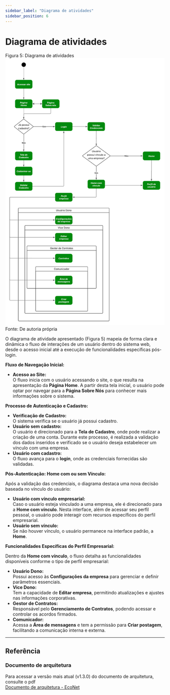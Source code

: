```yaml
---
sidebar_label: "Diagrama de atividades"
sidebar_position: 6
---
```

# Diagrama de atividades  

Figura 5: Diagrama de atividades
![Representação Visual da Arquitetura](../../static/img/diagrama_atividades.png)
Fonte: De autoria própria

O diagrama de atividade apresentado (Figura 5) mapeia de forma clara e dinâmica o fluxo de interações de um usuário dentro do sistema web, desde o acesso inicial até a execução de funcionalidades específicas pós-login.

**Fluxo de Navegação Inicial:**

* **Acesso ao Site:**  
   O fluxo inicia com o usuário acessando o site, o que resulta na apresentação da **Página Home**. A partir desta tela inicial, o usuário pode optar por navegar para a **Página Sobre Nós** para conhecer mais informações sobre o sistema.

**Processo de Autenticação e Cadastro:**

* **Verificação de Cadastro:**  
   O sistema verifica se o usuário já possui cadastro.  
* **Usuário sem cadastro:**  
   O usuário é direcionado para a **Tela de Cadastro**, onde pode realizar a criação de uma conta. Durante este processo, é realizada a validação dos dados inseridos e verificado se o usuário deseja estabelecer um vínculo com uma empresa.  
* **Usuário com cadastro:**  
   O fluxo avança para o **login**, onde as credenciais fornecidas são validadas.

**Pós-Autenticação: Home com ou sem Vínculo:**

Após a validação das credenciais, o diagrama destaca uma nova decisão baseada no vínculo do usuário:

* **Usuário com vínculo empresarial:**  
   Caso o usuário esteja vinculado a uma empresa, ele é direcionado para a **Home com vínculo**. Nesta interface, além de acessar seu perfil pessoal, o usuário pode interagir com recursos específicos do perfil empresarial.  
* **Usuário sem vínculo:**  
   Se não houver vínculo, o usuário permanece na interface padrão, a **Home**.

**Funcionalidades Específicas do Perfil Empresarial:**

Dentro da **Home com vínculo**, o fluxo detalha as funcionalidades disponíveis conforme o tipo de perfil empresarial:

* **Usuário Dono:**  
   Possui acesso às **Configurações da empresa** para gerenciar e definir parâmetros essenciais.  
* **Vice Dono:**  
   Tem a capacidade de **Editar empresa**, permitindo atualizações e ajustes nas informações corporativas.  
* **Gestor de Contratos:**  
   Responsável pelo **Gerenciamento de Contratos**, podendo acessar e controlar os acordos firmados.  
* **Comunicador:**  
   Acessa a **Área de mensagens** e tem a permissão para **Criar postagem**, facilitando a comunicação interna e externa.


---

## Referência
### Documento de arquitetura
Para acessar a versão mais atual (v1.3.0) do documento de arquitetura, consulte o pdf  
[Documento de arquitetura - EcoNet](../../static/files/documento-de-arquitetura-algiz-2025.1.pdf)
